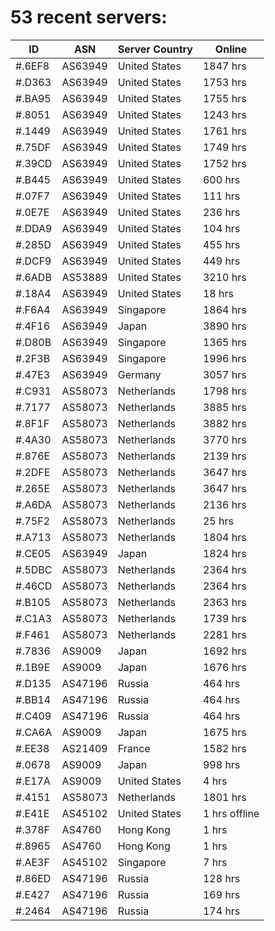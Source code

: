 # 53 recent servers:

| ID | ASN | Server Country | Online |
| ------ | ------ | ------ | ------ |
| #.6EF8 | AS63949 | United States | 1847 hrs |
| #.D363 | AS63949 | United States | 1753 hrs |
| #.BA95 | AS63949 | United States | 1755 hrs |
| #.8051 | AS63949 | United States | 1243 hrs |
| #.1449 | AS63949 | United States | 1761 hrs |
| #.75DF | AS63949 | United States | 1749 hrs |
| #.39CD | AS63949 | United States | 1752 hrs |
| #.B445 | AS63949 | United States | 600 hrs |
| #.07F7 | AS63949 | United States | 111 hrs |
| #.0E7E | AS63949 | United States | 236 hrs |
| #.DDA9 | AS63949 | United States | 104 hrs |
| #.285D | AS63949 | United States | 455 hrs |
| #.DCF9 | AS63949 | United States | 449 hrs |
| #.6ADB | AS53889 | United States | 3210 hrs |
| #.18A4 | AS63949 | United States | 18 hrs |
| #.F6A4 | AS63949 | Singapore | 1864 hrs |
| #.4F16 | AS63949 | Japan | 3890 hrs |
| #.D80B | AS63949 | Singapore | 1365 hrs |
| #.2F3B | AS63949 | Singapore | 1996 hrs |
| #.47E3 | AS63949 | Germany | 3057 hrs |
| #.C931 | AS58073 | Netherlands | 1798 hrs |
| #.7177 | AS58073 | Netherlands | 3885 hrs |
| #.8F1F | AS58073 | Netherlands | 3882 hrs |
| #.4A30 | AS58073 | Netherlands | 3770 hrs |
| #.876E | AS58073 | Netherlands | 2139 hrs |
| #.2DFE | AS58073 | Netherlands | 3647 hrs |
| #.265E | AS58073 | Netherlands | 3647 hrs |
| #.A6DA | AS58073 | Netherlands | 2136 hrs |
| #.75F2 | AS58073 | Netherlands | 25 hrs |
| #.A713 | AS58073 | Netherlands | 1804 hrs |
| #.CE05 | AS63949 | Japan | 1824 hrs |
| #.5DBC | AS58073 | Netherlands | 2364 hrs |
| #.46CD | AS58073 | Netherlands | 2364 hrs |
| #.B105 | AS58073 | Netherlands | 2363 hrs |
| #.C1A3 | AS58073 | Netherlands | 1739 hrs |
| #.F461 | AS58073 | Netherlands | 2281 hrs |
| #.7836 | AS9009 | Japan | 1692 hrs |
| #.1B9E | AS9009 | Japan | 1676 hrs |
| #.D135 | AS47196 | Russia | 464 hrs |
| #.BB14 | AS47196 | Russia | 464 hrs |
| #.C409 | AS47196 | Russia | 464 hrs |
| #.CA6A | AS9009 | Japan | 1675 hrs |
| #.EE38 | AS21409 | France | 1582 hrs |
| #.0678 | AS9009 | Japan | 998 hrs |
| #.E17A | AS9009 | United States | 4 hrs |
| #.4151 | AS58073 | Netherlands | 1801 hrs |
| #.E41E | AS45102 | United States | 1 hrs offline |
| #.378F | AS4760 | Hong Kong | 1 hrs |
| #.8965 | AS4760 | Hong Kong | 1 hrs |
| #.AE3F | AS45102 | Singapore | 7 hrs |
| #.86ED | AS47196 | Russia | 128 hrs |
| #.E427 | AS47196 | Russia | 169 hrs |
| #.2464 | AS47196 | Russia | 174 hrs |

